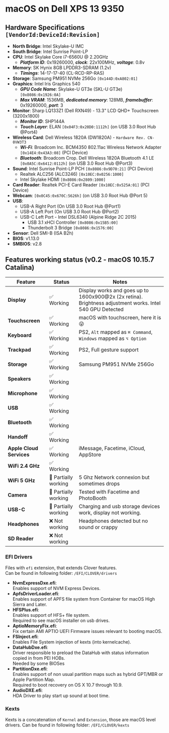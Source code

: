 # macOS on Dell XPS 13 9350

## Hardware Specifications `[VendorId:DeviceId:Revision]`

- **North Bridge**: Intel Skylake-U IMC
- **South Bridge**: Intel Sunrise Point-LP
- **CPU**: Intel Skylake Core i7-6560U @ 2.20GHz
  - **_Platform ID_**: 0x19260000, **_clock_**: 22x100MHz, **_voltage_**: 0.8v
- **Memory**: SK Hynix 8GB LPDDR3-SDRAM (1.2v)
  - **_Timings_**: 14-17-17-40 (CL-RCD-RP-RAS)
- **Storage**: Samsung PM951 NVMe 256Go `[0x144D:0xA802:01]`
- **Graphics**: Intel Iris Graphics 540
  - **_GPU Code Name_**: Skylake-U GT3e (SKL-U GT3e) `[0x8086:0x1926:0A]`
  - **_Max VRAM_**: 1536MB, **_dedicated memory_**: 128MB, **_framebuffer_**: 0x19260000, **_port_**: 3
- **Monitor**: Sharp LQ133Z1 (Dell RXN49) - 13.3" LCD QHD+ Touchscreen (3200x1800)
  - **_Monitor ID_**: SHP144A
  - **_Touch Layer_**: ELAN `[0x04F3:0x20D0:1112h]` (on USB 3.0 Root Hub @Port4)
- **Wireless Card**: Dell Wireless 1820A (DW1820A) - `Hardware Rev. CN-0VW3T3`
  - **_Wi-Fi_**: Broadcom Inc. BCM4350 802.11ac Wireless Network Adapter `[0x14E4:0x43A3:08]` (PCI Device)
  - **_Bluetooth_**: Broadcom Crop. Dell Wireless 1820A Bluetooth 4.1 LE `[0x0A5C:0x6412:0112h]` (on USB 3.0 Root Hub @Port3)
- **Sound**: Intel Sunrise Point-LP PCH `[0x8086:0x9D70:21]` (PCI Device)
  - Realtek ALC256 (ALC3246) `[0x10EC:0x0256:1000]`
  - Intel Skylake HDMI `[0x8086:0x2809:1000]`
- **Card Reader**: Realtek PCI-E Card Reader `[0x10EC:0x525A:01]` (PCI Device)
- **Webcam**: `[0x0C45:0x670C:5626h]` (on USB 3.0 Root Hub @Port 5)
- **USB**:
  - USB-A Right Port (On USB 3.0 Root Hub @Port1)
  - USB-A Left Port (On USB 3.0 Root Hub @Port2)
  - USB-C Left Port - Intel DSL6340 (Alpine Ridge 2C 2015)
    - USB 3.1 xHCI Controller `[0x8086:0x15B5:00]`
    - Thunderbolt 3 Bridge `[0x8086:0x1576:00]`
- **Sensor**: Dell SMI-B (ISA B2h)
- **BIOS**: v1.13.0
- **SMBIOS**: v2.8

## Features working status (v0.2 - macOS 10.15.7 Catalina)

| Feature | Status | Notes |
| ------------- | ------------- | ------------- |
| **Display** | ✅ Working | Display works and goes up to 1600x900@2x (2x retina). Brightness adjustment works. Intel 540 GPU Detected |
| **Touchscreen** | ✅ Working | macOS with touchscreen, here it is 😜 |
| **Keyboard** |  ✅ Working | PS2, `Alt` mapped as `⌘ Command`, `Windows` mapped as `⌥ Option` |
| **Trackpad** |  ✅ Working | PS2, Full gesture support |
| **Storage** | ✅ Working | Samsung PM951 NVMe 256Go |
| **Speakers** | ✅ Working ||
| **Microphone** | ✅ Working ||
| **USB** | ✅ Working ||
| **Bluetooth** | ✅ Working ||
| **Handoff** | ✅ Working ||
| **Apple Cloud Services** | ✅ Working | iMessage, Facetime, iCloud, AppStore |
| **WiFi 2.4 GHz** | ✅ Working ||
| **WiFi 5 GHz** | 🔶 Partially working | 5 Ghz Network connexion but sometimes drops |
| **Camera** | 🔶 Partially working | Tested with Facetime and PhotoBooth |
| **USB-C** | 🔶 Partially working | Charging and usb storage devices work, display not working. |
| **Headphones** | ❌ Not working | Headphones detected but no sound or crappy |
| **SD Reader** | ❌ Not working ||

### EFI Drivers
Files with `efi` extension, that extends Clover features.  
Can be found in following folder: `/EFI/CLOVER/drivers`

- **NvmExpressDxe.efi**:  
Enables support of NVM Express Devices.
- **ApfsDriverLoader.efi**:  
Enables support of APFS file system from Container for macOS High Sierra and Later.
- **HFSPlus.efi**:  
Enables support of HFS+ file system.  
Required to see macOS installer on usb drives.
- **AptioMemoryFix.efi**:  
Fix certain AMI APTIO UEFI Firmware issues relevant to booting macOS.
- **FSInject.efi**:  
Enables File System injection of kexts (into kernelcache).
- **DataHubDxe.efi**:  
Driver responsible to preload the DataHub with status information copied in from PEI HOBs.  
Needed by some BIOSes
- **PartitionDxe.efi**:  
Enables support of non usual partition maps such as hybrid GPT/MBR or Apple Partition Map.  
Required to boot recovery on OS X 10.7 through 10.9.
- **AudioDXE.efi**:  
HDA Driver to play start up sound at boot time.

### Kexts
Kexts is a concatenation of `Kernel` and `Extension`, those are macOS level drivers.
Can be found in following folder: `/EFI/CLOVER/kexts`
